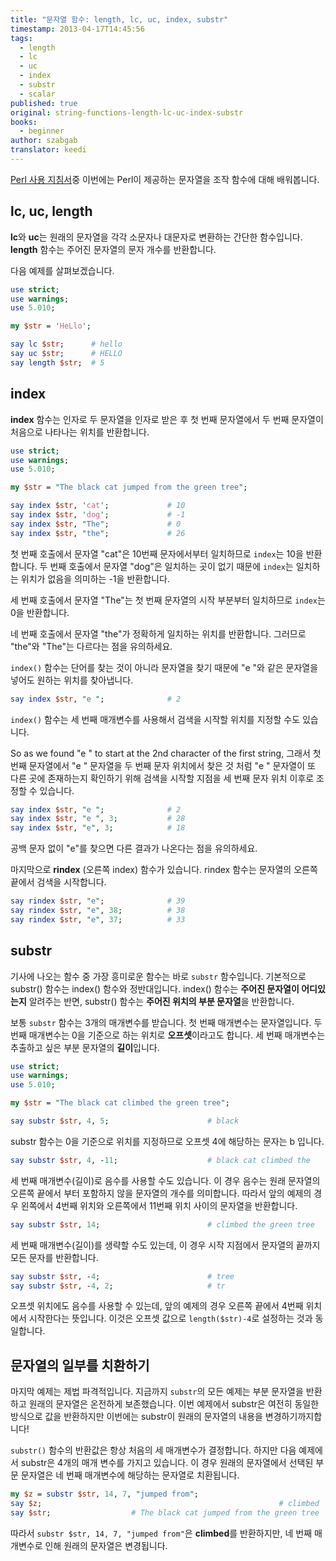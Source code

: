 ```yaml
---
title: "문자열 함수: length, lc, uc, index, substr"
timestamp: 2013-04-17T14:45:56
tags:
  - length
  - lc
  - uc
  - index
  - substr
  - scalar
published: true
original: string-functions-length-lc-uc-index-substr
books:
  - beginner
author: szabgab
translator: keedi
---
```



[Perl 사용 지침서](/perl-tutorial)중 이번에는
Perl이 제공하는 문자열을 조작 함수에 대해 배워봅니다.


## lc, uc, length

<b>lc</b>와 <b>uc</b>는 원래의 문자열을 각각 소문자나 대문자로
변환하는 간단한 함수입니다.
<b>length</b> 함수는 주어진 문자열의 문자 개수를 반환합니다.

다음 예제를 살펴보겠습니다.

```perl
use strict;
use warnings;
use 5.010;

my $str = 'HeLlo';

say lc $str;      # hello
say uc $str;      # HELLO
say length $str;  # 5
```


## index

<b>index</b> 함수는 인자로 두 문자열을 인자로 받은 후
첫 번째 문자열에서 두 번째 문자열이 처음으로 나타나는 위치를 반환합니다.

```perl
use strict;
use warnings;
use 5.010;

my $str = "The black cat jumped from the green tree";

say index $str, 'cat';             # 10
say index $str, 'dog';             # -1
say index $str, "The";             # 0
say index $str, "the";             # 26
```

첫 번째 호출에서 문자열 "cat"은 10번째 문자에서부터
일치하므로 `index`는 10을 반환합니다.
두 번째 호출에서 문자열 "dog"은 일치하는 곳이 없기 때문에
`index`는 일치하는 위치가 없음을 의미하는 -1을 반환합니다.

세 번째 호출에서 문자열 "The"는 첫 번째 문자열의 시작 부분부터
일치하므로 `index`는 0을 반환합니다.

네 번째 호출에서 문자열 "the"가 정확하게 일치하는 위치를 반환합니다.
그러므로 "the"와 "The"는 다르다는 점을 유의하세요.

`index()` 함수는 단어를 찾는 것이 아니라 문자열을 찾기 때문에
"e "와 같은 문자열을 넣어도 원하는 위치를 찾아냅니다.

```perl
say index $str, "e ";              # 2
```

`index()` 함수는 세 번째 매개변수를 사용해서
검색을 시작할 위치를 지정할 수도 있습니다.

So as we found "e " to start at the 2nd character of the first string,
그래서 첫 번째 문자열에서 "e " 문자열을 두 번째 문자 위치에서 찾은 것 처럼
"e " 문자열이 또 다른 곳에 존재하는지 확인하기 위해 검색을 시작할 지점을
세 번째 문자 위치 이후로 조정할 수 있습니다.

```perl
say index $str, "e ";              # 2
say index $str, "e ", 3;           # 28
say index $str, "e", 3;            # 18
```

공백 문자 없이 "e"를 찾으면 다른 결과가 나온다는 점을 유의하세요.

마지막으로 <b>rindex</b> (오른쪽 index) 함수가 있습니다.
rindex 함수는 문자열의 오른쪽 끝에서 검색을 시작합니다.

```perl
say rindex $str, "e";              # 39
say rindex $str, "e", 38;          # 38
say rindex $str, "e", 37;          # 33
```

## substr

기사에 나오는 함수 중 가장 흥미로운 함수는 바로 `substr` 함수입니다.
기본적으로 substr() 함수는 index() 함수와 정반대입니다.
index() 함수는 <b>주어진 문자열이 어디있는지</b> 알려주는 반면,
substr() 함수는 <b>주어진 위치의 부분 문자열</b>을 반환합니다.

보통 `substr` 함수는 3개의 매개변수를 받습니다.
첫 번째 매개변수는 문자열입니다.
두 번째 매개변수는 0을 기준으로 하는 위치로 <b>오프셋</b>이라고도 합니다.
세 번째 매개변수는 추출하고 싶은 부분 문자열의 <b>길이</b>입니다.

```perl
use strict;
use warnings;
use 5.010;

my $str = "The black cat climbed the green tree";

say substr $str, 4, 5;                      # black
```

substr 함수는 0을 기준으로 위치를 지정하므로 오프셋 4에 해당하는 문자는 b 입니다.

```perl
say substr $str, 4, -11;                    # black cat climbed the
```

세 번째 매개변수(길이)로 음수를 사용할 수도 있습니다.
이 경우 음수는 원래 문자열의 오른쪽 끝에서 부터 포함하지 않을
문자열의 개수를 의미합니다.
따라서 앞의 예제의 경우 왼쪽에서 4번째 위치와
오른쪽에서 11번째 위치 사이의 문자열을 반환합니다.

```perl
say substr $str, 14;                        # climbed the green tree
```

세 번째 매개변수(길이)를 생략할 수도 있는데, 이 경우
시작 지점에서 문자열의 끝까지 모든 문자를 반환합니다.

```perl
say substr $str, -4;                        # tree
say substr $str, -4, 2;                     # tr
```

오프셋 위치에도 음수를 사용할 수 있는데,
앞의 예제의 경우 오른쪽 끝에서 4번째 위치에서 시작한다는 뜻입니다.
이것은 오프셋 값으로 `length($str)-4`로 설정하는 것과 동일합니다.

## 문자열의 일부를 치환하기

마지막 예제는 제법 파격적입니다.
지금까지 `substr`의 모든 예제는 부분 문자열을 반환하고
원래의 문자열은 온전하게 보존했습니다.
이번 예제에서 substr은 여전히 동일한 방식으로 값을 반환하지만
이번에는 substr이 원래의 문자열의 내용을 변경하기까지합니다!

`substr()` 함수의 반환값은 항상 처음의 세 매개변수가 결정합니다.
하지만 다음 예제에서 substr은 4개의 매개 변수를 가지고 있습니다.
이 경우 원래의 문자열에서 선택된 부문 문자열은 네 번째 매개변수에
해당하는 문자열로 치환됩니다.

```perl
my $z = substr $str, 14, 7, "jumped from";
say $z;                                                     # climbed
say $str;                  # The black cat jumped from the green tree
```

따라서 `substr $str, 14, 7, "jumped from"`은 <b>climbed</b>를
반환하지만, 네 번째 매개변수로 인해 원래의 문자열은 변경됩니다.

